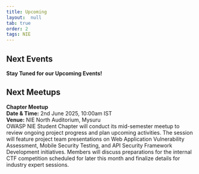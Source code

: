 ```yaml
---
title: Upcoming
layout:  null
tab: true
order: 2
tags: NIE
---
```

## Next Events

**Stay Tuned for our Upcoming Events!**

## Next Meetups

**Chapter Meetup**\
**Date & Time:** 2nd June 2025, 10:00am IST\
**Venue:** NIE North Auditorium, Mysuru\
OWASP NIE Student Chapter will conduct its mid-semester meetup to review ongoing project progress and plan upcoming activities. The session will feature project team presentations on Web Application Vulnerability Assessment, Mobile Security Testing, and API Security Framework Development initiatives. Members will discuss preparations for the internal CTF competition scheduled for later this month and finalize details for industry expert sessions.
